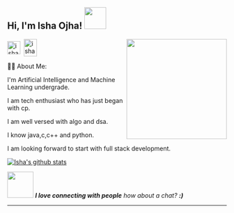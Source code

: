 <h2> Hi, I'm Isha Ojha! <img src="https://media.giphy.com/media/mGcNjsfWAjY5AEZNw6/giphy.gif" width="50"></h2>
<img align='right' src="https://media.giphy.com/media/ieyl9zmCjO4b4t6qoY/giphy.gif" width="230">
<a href="https://linkedin.com/in/isha-ojha" target="blank"><img align="center" src="https://cdn.jsdelivr.net/npm/simple-icons@3.0.1/icons/linkedin.svg" alt="isha-ojha" height="30" width="30" /></a>&nbsp;
<a href="http://discord.com/users/isha_oj#3115" target="blank"><img align="center" src="https://cdn.jsdelivr.net/npm/simple-icons@3.0.1/icons/discord.svg" alt="isha_oj#3115" height="40" width="30" /></a>&nbsp;


:woman_technologist: About Me:

I'm Artificial Intelligence and Machine Learning undergrade.

I am tech enthusiast who has just began with cp.

I am well versed with algo and dsa.

I know java,c,c++ and python.

I am looking forward to start with full stack development.


[![Isha's github stats](https://github-readme-stats.vercel.app/api?username=ishaoj)](https://github.com/ishaoj/github-readme-stats)


<img src="https://media.giphy.com/media/LnQjpWaON8nhr21vNW/giphy.gif" width="60"> <em><b>I love connecting with people</b> how about a chat? <b> :)</em>

---







